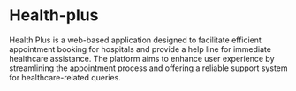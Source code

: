 # Health-plus
Health Plus is a web-based application designed to facilitate efficient appointment booking for hospitals and provide a help line for immediate healthcare assistance. The platform aims to enhance user experience by streamlining the appointment process and offering a reliable support system for healthcare-related queries.
